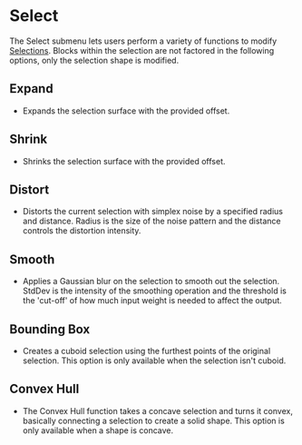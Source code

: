 # Select
    
The Select submenu lets users perform a variety of functions to modify [Selections](/tools/selection/intro.md). Blocks within the selection are not factored in the following options, only the selection shape is modified.

## Expand

 - Expands the selection surface with the provided offset.
  
## Shrink

 - Shrinks the selection surface with the provided offset.

## Distort

 - Distorts the current selection with simplex noise by a specified radius and distance. Radius is the size of the noise pattern and the distance controls the distortion intensity.

## Smooth

 - Applies a Gaussian blur on the selection to smooth out the selection. StdDev is the intensity of the smoothing operation and the threshold is the 'cut-off' of how much input weight is needed to affect the output.

## Bounding Box

 - Creates a cuboid selection using the furthest points of the original selection. This option is only available when the selection isn't cuboid.

## Convex Hull

 - The Convex Hull function takes a concave selection and turns it convex, basically connecting a selection to create a solid shape. This option is only available when a shape is concave.
